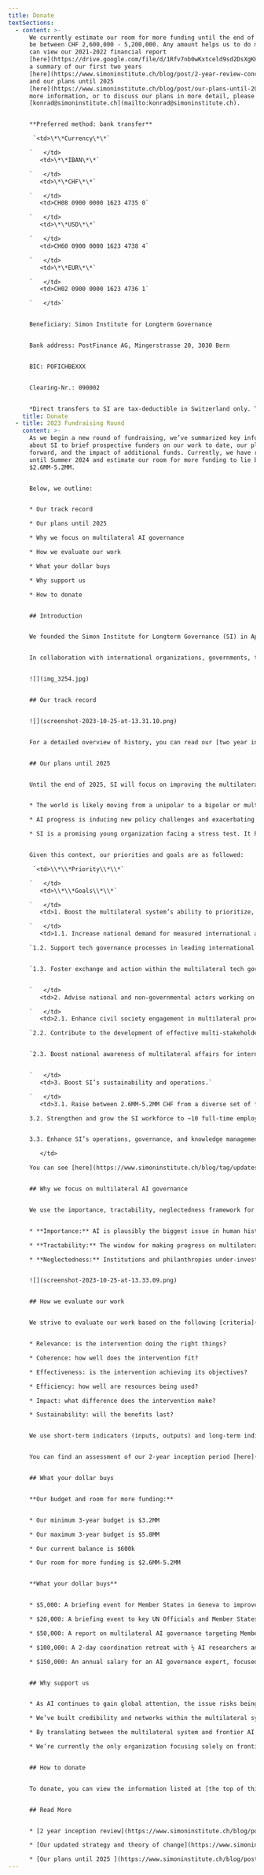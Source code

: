 ```yaml
---
title: Donate
textSections:
  - content: >-
      We currently estimate our room for more funding until the end of 2025 to
      be between CHF 2,600,000 - 5,200,000. Any amount helps us to do more. You
      can view our 2021-2022 financial report
      [here](https://drive.google.com/file/d/1Rfv7nb0wKxtceld9sd2DsXgKHj-zKblG/view?usp=sharing),
      a summary of our first two years
      [here](https://www.simoninstitute.ch/blog/post/2-year-review-concluding-sis-inception/),
      and our plans until 2025
      [here](https://www.simoninstitute.ch/blog/post/our-plans-until-2025/). For
      more information, or to discuss our plans in more detail, please contact
      [konrad@simoninstitute.ch](mailto:konrad@simoninstitute.ch). 


      **Preferred method: bank transfer**

       `<td>\*\*Currency\*\*`

      `   </td>
         <td>\*\*IBAN\*\*`

      `   </td>
         <td>\*\*CHF\*\*`

      `   </td>
         <td>CH08 0900 0000 1623 4735 0`

      `   </td>
         <td>\*\*USD\*\*`

      `   </td>
         <td>CH60 0900 0000 1623 4738 4`

      `   </td>
         <td>\*\*EUR\*\*`

      `   </td>
         <td>CH02 0900 0000 1623 4736 1`

      `   </td>`


      Beneficiary: Simon Institute for Longterm Governance


      Bank address: PostFinance AG, Mingerstrasse 20, 3030 Bern


      BIC: POFICHBEXXX   


      Clearing-Nr.: 090002


      *Direct transfers to SI are tax-deductible in Switzerland only. Transfers preferred in your local currency to reduce fees. For tax-deductibility in the US, UK, or NL, or crypto donations, please* [*donate via our partner* Giving What We Can](https://www.givingwhatwecan.org/charities/simon-institute)*. For tax-deductible donations from other countries, please contact [konrad@simoninstitute.ch](mailto:konrad@simoninstitute.ch).*
    title: Donate
  - title: 2023 Fundraising Round
    content: >-
      As we begin a new round of fundraising, we’ve summarized key information
      about SI to brief prospective funders on our work to date, our plans going
      forward, and the impact of additional funds. Currently, we have runway
      until Summer 2024 and estimate our room for more funding to lie between
      $2.6MM-5.2MM. 


      Below, we outline: 


      * Our track record

      * Our plans until 2025 

      * Why we focus on multilateral AI governance

      * How we evaluate our work 

      * What your dollar buys

      * Why support us

      * How to donate


      ## Introduction


      We founded the Simon Institute for Longterm Governance (SI) in April 2021, with the goal of enhancing the multilateral system’s ability to anticipate and mitigate global catastrophic risks. Our current work is focused on promoting the responsible development of artificial intelligence (AI) through multilateral governance. 


      In collaboration with international organizations, governments, think tanks and leading research labs, we translate technical knowledge into actionable policy advice, facilitate exchange between researchers and policymakers, and provide input to multilateral governance processes. Through our work, we hope to contribute to building governance systems that are fit for the 21st century.


      ![](img_3254.jpg)


      ## Our track record


      ![](screenshot-2023-10-25-at-13.31.10.png)


      For a detailed overview of history, you can read our [two year inception review. ](https://www.simoninstitute.ch/blog/post/2-year-review-concluding-sis-inception/)


      ## Our plans until 2025


      Until the end of 2025, SI will focus on improving the multilateral system’s capacity to govern rapid technological change, with a specific focus on AI. We see our strategic context as follows:


      * The world is likely moving from a unipolar to a bipolar or multipolar order. Multilateral governance processes are contested via north-south tensions, US-China tensions are on the rise, and private companies increasingly provide global public goods.

      * AI progress is inducing new policy challenges and exacerbating existing ones. Heightened public awareness of AI will amplify political discourse and increase the number of national, multilateral, and private-sector AI governance processes being pursued, making multilateral policy coherence increasingly crucial.

      * SI is a promising young organization facing a stress test. It has built expertise, credibility, infrastructure and networks to substantially contribute to multilateral frontier tech governance. Many funders have announced reductions in their giving due to economic uncertainty, while AI governance is gaining popularity amongst philanthropists. 


      Given this context, our priorities and goals are as followed:

       `<td>\\*\\*Priority\\*\\*`

      `   </td>
         <td>\\*\\*Goals\\*\\*`

      `   </td>
         <td>1. Boost the multilateral system’s ability to prioritize, discuss and deploy solutions to reduce risks and maximize benefits from transformative technological advances;`

      `   </td>
         <td>1.1. Increase national demand for measured international action.`

      `1.2. Support tech governance processes in leading international organizations.`


      `1.3. Foster exchange and action within the multilateral tech governance system.`


      `   </td>
         <td>2. Advise national and non-governmental actors working on tech governance questions to act and communicate in ways that increase the likelihood of multilateral progress;`

      `   </td>
         <td>2.1. Enhance civil society engagement in multilateral processes.`

      `2.2. Contribute to the development of effective multi-stakeholder bodies.`


      `2.3. Boost national awareness of multilateral affairs for international coherence.`


      `   </td>
         <td>3. Boost SI’s sustainability and operations.`

      `   </td>
         <td>3.1. Raise between 2.6MM-5.2MM CHF from a diverse set of funders.`

      3.2. Strengthen and grow the SI workforce to ~10 full-time employees.


      3.3. Enhance SI’s operations, governance, and knowledge management.

         </td>

      You can see [here](https://www.simoninstitute.ch/blog/tag/updates/) to learn more about our strategy, theory of change, and how we plan to achieve our goals.


      ## Why we focus on multilateral AI governance


      We use the importance, tractability, neglectedness framework for rough qualitative assessments of our work. Below, we explain how multilateral AI governance fits into this framework.


      * **Importance:** AI is plausibly the biggest issue in human history. AI could [accelerate](https://www.cold-takes.com/transformative-ai-timelines-part-1-of-4-what-kind-of-ai/) scientific innovation, [automate](https://arxiv.org/abs/2309.11690) the economy, and [reduce](https://dan.bjorkegren.com/blog/2023/03/ai-development/) global inequality. At the same time, AI systems could also [pose](https://arxiv.org/abs/2306.12001) catastrophic risks. Government action is crucial to make the most out of AI, and multilateral action is key for driving [policy coherence](https://www.unssc.org/news-and-insights/blog/why-policy-coherence-essential-achieving-2030-agenda).

      * **Tractability:** The window for making progress on multilateral AI governance is now. China has [shown willingness](https://www.reuters.com/technology/un-security-council-meets-first-time-ai-risks-2023-07-18/) to tackle AI at the multilateral level, AI labs have [signaled interest](https://blogs.microsoft.com/on-the-issues/2023/07/26/anthropic-google-microsoft-openai-launch-frontier-model-forum/) for international regulation, and political attention has shifted to AI, triggering novel political [processes](https://www.un.org/techenvoy/content/artificial-intelligence). The multilateral system can help prevent risky international races through [monitoring, assurance](https://arxiv.org/abs/2307.03718) and [mediation](https://www.gcsp.ch/gcsp-activities#diplomatic-dialogue), and can help avoid societal disruption through the [equitable distribution](https://www.simoninstitute.ch/blog/post/existential-risk-and-rapid-technological-change-a-thematic-study-for-undrr/) of profits. 

      * **Neglectedness:** Institutions and philanthropies under-invest in multilateral catastrophic AI risk mitigation. Multilateral AI governance plausibly has comparatively high marginal return, and multilateral engagement by catastrophic risk focused actors is currently neglected. 


      ![](screenshot-2023-10-25-at-13.33.09.png)


      ## How we evaluate our work


      We strive to evaluate our work based on the following [criteria](https://www.oecd.org/dac/evaluation/revised-evaluation-criteria-dec-2019.pdf):


      * Relevance: is the intervention doing the right things?

      * Coherence: how well does the intervention fit?

      * Effectiveness: is the intervention achieving its objectives?

      * Efficiency: how well are resources being used?

      * Impact: what difference does the intervention make?

      * Sustainability: will the benefits last?


      We use short-term indicators (inputs, outputs) and long-term indicators (outcomes, counterfactuals) to assess the above criteria. We run feedback surveys, conduct interviews and track our online activity to collect data on the above indicators. We calibrate our work on an annual, quarterly, and fortnightly basis. 


      You can find an assessment of our 2-year inception period [here](https://docs.google.com/document/d/1i_4o1_2LShwaKM1gojLLPpCPHPuJhci7kg87XDwJNHk/edit?usp=drive_link).


      ## What your dollar buys


      **Our budget and room for more funding:**


      * Our minimum 3-year budget is $3.2MM

      * Our maximum 3-year budget is $5.8MM

      * Our current balance is $600k

      * Our room for more funding is $2.6MM-5.2MM


      **What your dollar buys** 


      * $5,000: A briefing event for Member States in Geneva to improve their understanding of AI governance. 

      * $20,000: A briefing event to key UN Officials and Member States representatives in NYC on AI.

      * $50,000: A report on multilateral AI governance targeting Member States.

      * $100,000: A 2-day coordination retreat with ½ AI researchers and ½ multilateral actors.

      * $150,000: An annual salary for an AI governance expert, focused on tactical research on how to engage with developing countries and China on AI governance.


      ## Why support us


      * As AI continues to gain global attention, the issue risks being overtaken by misinformation and noise. Our longstanding focus on the topic, coupled with our links to the frontier research community, allow us to provide an informed voice.

      * We’ve built credibility and networks within the multilateral system, and have a unique vantage point to raise awareness about risks and opportunities from AI. 

      * By translating between the multilateral system and frontier AI communities, we contribute to maintaining the foundation for targeted exchange between policymakers and experts as AI governance becomes increasingly urgent.

      * We’re currently the only organization focusing solely on frontier AI governance at the multilateral level.


      ## How to donate 


      To donate, you can view the information listed at [the top of this page.](https://www.simoninstitute.ch/donate) For further information, or to speak with us about our plans, please contact [konrad@simoninstitute.ch](mailto:konrad@simoninstitute.ch). 


      ## Read More


      * [2 year inception review](https://www.simoninstitute.ch/blog/post/2-year-review-concluding-sis-inception/)

      * [Our updated strategy and theory of change](https://www.simoninstitute.ch/blog/post/our-updated-strategy-and-theory-of-change/)

      * [Our plans until 2025 ](https://www.simoninstitute.ch/blog/post/our-plans-until-2025/)
---
```

